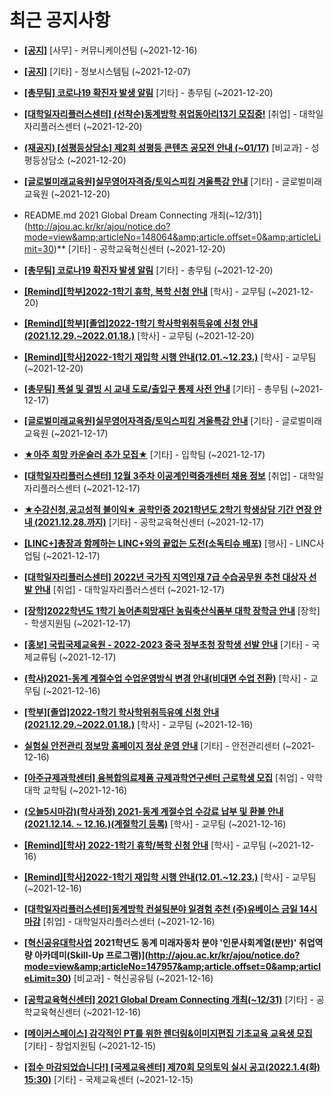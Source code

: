 # 최근 공지사항

* **[[공지]](http://ajou.ac.kr/kr/ajou/notice.do?mode=view&amp;articleNo=147976&amp;article.offset=0&amp;articleLimit=30)**
 [사무] - 커뮤니케이션팀 (~2021-12-16)

* **[[공지]](http://ajou.ac.kr/kr/ajou/notice.do?mode=view&amp;articleNo=141548&amp;article.offset=0&amp;articleLimit=30)**
 [기타] - 정보시스템팀 (~2021-12-07)

* **[[총무팀] 코로나19 확진자 발생 알림](http://ajou.ac.kr/kr/ajou/notice.do?mode=view&amp;articleNo=148071&amp;article.offset=0&amp;articleLimit=30)**
 [기타] - 총무팀 (~2021-12-20)

* **[[대학일자리플러스센터] (선착순)동계방학 취업동아리13기 모집중!](http://ajou.ac.kr/kr/ajou/notice.do?mode=view&amp;articleNo=148070&amp;article.offset=0&amp;articleLimit=30)**
 [취업] - 대학일자리플러스센터 (~2021-12-20)

* **[(재공지) [성평등상담소] 제2회 성평등 콘텐츠 공모전 안내 (~01/17)](http://ajou.ac.kr/kr/ajou/notice.do?mode=view&amp;articleNo=148069&amp;article.offset=0&amp;articleLimit=30)**
 [비교과] - 성평등상담소 (~2021-12-20)

* **[[글로벌미래교육원]실무영어자격증/토익스피킹 겨울특강 안내](http://ajou.ac.kr/kr/ajou/notice.do?mode=view&amp;articleNo=148065&amp;article.offset=0&amp;articleLimit=30)**
 [기타] - 글로벌미래교육원 (~2021-12-20)

* README.md 2021 Global Dream Connecting 개최(~12/31)](http://ajou.ac.kr/kr/ajou/notice.do?mode=view&amp;articleNo=148064&amp;article.offset=0&amp;articleLimit=30)**
 [기타] - 공학교육혁신센터 (~2021-12-20)

* **[[총무팀] 코로나19 확진자 발생 알림](http://ajou.ac.kr/kr/ajou/notice.do?mode=view&amp;articleNo=148059&amp;article.offset=0&amp;articleLimit=30)**
 [기타] - 총무팀 (~2021-12-20)

* **[[Remind][학부]2022-1학기 휴학, 복학 신청 안내](http://ajou.ac.kr/kr/ajou/notice.do?mode=view&amp;articleNo=148040&amp;article.offset=0&amp;articleLimit=30)**
 [학사] - 교무팀 (~2021-12-20)

* **[[Remind][학부][졸업]2022-1학기 학사학위취득유예 신청 안내(2021.12.29.~2022.01.18.)](http://ajou.ac.kr/kr/ajou/notice.do?mode=view&amp;articleNo=148039&amp;article.offset=0&amp;articleLimit=30)**
 [학사] - 교무팀 (~2021-12-20)

* **[[Remind][학사]2022-1학기 재입학 시행 안내(12.01.~12.23.)](http://ajou.ac.kr/kr/ajou/notice.do?mode=view&amp;articleNo=148038&amp;article.offset=0&amp;articleLimit=30)**
 [학사] - 교무팀 (~2021-12-20)

* **[[총무팀] 폭설 및 결빙 시 교내 도로/출입구 통제 사전 안내](http://ajou.ac.kr/kr/ajou/notice.do?mode=view&amp;articleNo=148027&amp;article.offset=0&amp;articleLimit=30)**
 [기타] - 총무팀 (~2021-12-17)

* **[[글로벌미래교육원]실무영어자격증/토익스피킹 겨울특강 안내](http://ajou.ac.kr/kr/ajou/notice.do?mode=view&amp;articleNo=148024&amp;article.offset=0&amp;articleLimit=30)**
 [기타] - 글로벌미래교육원 (~2021-12-17)

* **[★아주 희망 카운슬러 추가 모집★](http://ajou.ac.kr/kr/ajou/notice.do?mode=view&amp;articleNo=148023&amp;article.offset=0&amp;articleLimit=30)**
 [기타] - 입학팀 (~2021-12-17)

* **[[대학일자리플러스센터] 12월 3주차 이공계인력중개센터 채용 정보](http://ajou.ac.kr/kr/ajou/notice.do?mode=view&amp;articleNo=148020&amp;article.offset=0&amp;articleLimit=30)**
 [취업] - 대학일자리플러스센터 (~2021-12-17)

* **[★수강신청,공고성적 불이익★ 공학인증 2021학년도 2학기 학생상담 기간 연장 안내 (2021.12.28.까지)](http://ajou.ac.kr/kr/ajou/notice.do?mode=view&amp;articleNo=148017&amp;article.offset=0&amp;articleLimit=30)**
 [기타] - 공학교육혁신센터 (~2021-12-17)

* **[[LINC+]총장과 함께하는 LINC+와의 끝없는 도전(소독티슈 배포)](http://ajou.ac.kr/kr/ajou/notice.do?mode=view&amp;articleNo=148014&amp;article.offset=0&amp;articleLimit=30)**
 [행사] - LINC사업팀 (~2021-12-17)

* **[[대학일자리플러스센터] 2022년 국가직 지역인재 7급 수습공무원 추천 대상자 선발 안내](http://ajou.ac.kr/kr/ajou/notice.do?mode=view&amp;articleNo=147998&amp;article.offset=0&amp;articleLimit=30)**
 [취업] - 대학일자리플러스센터 (~2021-12-17)

* **[[장학]2022학년도 1학기 농어촌희망재단 농림축산식품부 대학 장학금 안내](http://ajou.ac.kr/kr/ajou/notice.do?mode=view&amp;articleNo=147995&amp;article.offset=0&amp;articleLimit=30)**
 [장학] - 학생지원팀 (~2021-12-17)

* **[[홍보] 국립국제교육원 - 2022-2023 중국 정부초청 장학생 선발 안내](http://ajou.ac.kr/kr/ajou/notice.do?mode=view&amp;articleNo=147993&amp;article.offset=0&amp;articleLimit=30)**
 [기타] - 국제교류팀 (~2021-12-17)

* **[(학사)2021-동계 계절수업 수업운영방식 변경 안내(비대면 수업 전환)](http://ajou.ac.kr/kr/ajou/notice.do?mode=view&amp;articleNo=147989&amp;article.offset=0&amp;articleLimit=30)**
 [학사] - 교무팀 (~2021-12-16)

* **[[학부][졸업]2022-1학기 학사학위취득유예 신청 안내(2021.12.29.~2022.01.18.)](http://ajou.ac.kr/kr/ajou/notice.do?mode=view&amp;articleNo=147983&amp;article.offset=0&amp;articleLimit=30)**
 [학사] - 교무팀 (~2021-12-16)

* **[실험실 안전관리 정보망 홈페이지 정상 운영 안내](http://ajou.ac.kr/kr/ajou/notice.do?mode=view&amp;articleNo=147982&amp;article.offset=0&amp;articleLimit=30)**
 [기타] - 안전관리센터 (~2021-12-16)

* **[[아주규제과학센터] 융복합의료제품 규제과학연구센터 근로학생 모집](http://ajou.ac.kr/kr/ajou/notice.do?mode=view&amp;articleNo=147981&amp;article.offset=0&amp;articleLimit=30)**
 [취업] - 약학대학 교학팀 (~2021-12-16)

* **[(오늘5시마감)(학사과정) 2021-동계 계절수업 수강료 납부 및 환불 안내 (2021.12.14. ~ 12.16.)(계절학기 등록)](http://ajou.ac.kr/kr/ajou/notice.do?mode=view&amp;articleNo=147972&amp;article.offset=0&amp;articleLimit=30)**
 [학사] - 교무팀 (~2021-12-16)

* **[[Remind][학사] 2022-1학기 휴학/복학 신청 안내](http://ajou.ac.kr/kr/ajou/notice.do?mode=view&amp;articleNo=147966&amp;article.offset=0&amp;articleLimit=30)**
 [학사] - 교무팀 (~2021-12-16)

* **[[Remind][학사]2022-1학기 재입학 시행 안내(12.01.~12.23.)](http://ajou.ac.kr/kr/ajou/notice.do?mode=view&amp;articleNo=147965&amp;article.offset=0&amp;articleLimit=30)**
 [학사] - 교무팀 (~2021-12-16)

* **[[대학일자리플러스센터]동계방학 컨설팅분야 일경험 추천 (주)유베이스 금일 14시 마감](http://ajou.ac.kr/kr/ajou/notice.do?mode=view&amp;articleNo=147958&amp;article.offset=0&amp;articleLimit=30)**
 [취업] - 대학일자리플러스센터 (~2021-12-16)

* **[[혁신공유대학사업](재공지) 2021학년도 동계 미래자동차 분야 &#x27;인문사회계열(분반)&#x27; 취업역량 아카데미(Skill-Up 프로그램)](http://ajou.ac.kr/kr/ajou/notice.do?mode=view&amp;articleNo=147957&amp;article.offset=0&amp;articleLimit=30)**
 [비교과] - 혁신공유팀 (~2021-12-16)

* **[[공학교육혁신센터] 2021 Global Dream Connecting 개최(~12/31)](http://ajou.ac.kr/kr/ajou/notice.do?mode=view&amp;articleNo=147956&amp;article.offset=0&amp;articleLimit=30)**
 [기타] - 공학교육혁신센터 (~2021-12-16)

* **[[메이커스페이스] 감각적인 PT를 위한 렌더링&amp;이미지편집 기초교육 교육생 모집](http://ajou.ac.kr/kr/ajou/notice.do?mode=view&amp;articleNo=147948&amp;article.offset=0&amp;articleLimit=30)**
 [기타] - 창업지원팀 (~2021-12-15)

* **[[접수 마감되었습니다!] [국제교육센터] 제70회 모의토익 실시 공고(2022.1.4(화) 15:30)](http://ajou.ac.kr/kr/ajou/notice.do?mode=view&amp;articleNo=147943&amp;article.offset=0&amp;articleLimit=30)**
 [기타] - 국제교육센터 (~2021-12-15)

